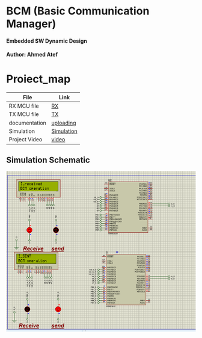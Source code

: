 # BCM (Basic Communication Manager)
#### Embedded SW Dynamic Design
#### Author: Ahmed Atef

# Proiect_map
| File                  | Link                                                                           
| --------------------- | ------------------------------------------------------------------------------ |
| RX MCU file                   | [RX](https://github.com/ahmedatef1496/SW-Design-/tree/main/Dynamic%20Design/BCM/BCM_R)  |    
| TX MCU file                   | [TX](https://github.com/ahmedatef1496/SW-Design-/tree/main/Dynamic%20Design/BCM/BCM_S)  |
| documentation                 | [uploading]() |                                          | 
| Simulation                    | [Simulation](https://github.com/ahmedatef1496/SW-Design-/tree/main/Dynamic%20Design/BCM/simulation ) |
| Project Video                 | [video](https://github.com/ahmedatef1496/SW-Design-/blob/main/Dynamic%20Design/BCM/simulation/video3678067655.mp4)|

## Simulation Schematic
![CircuitSchematic](https://github.com/ahmedatef1496/SW-Design-/blob/main/Dynamic%20Design/bcm.PNG)
